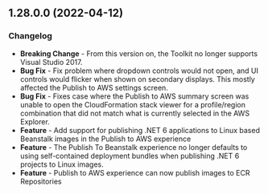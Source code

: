 ## 1.28.0.0 (2022-04-12)

### Changelog
- **Breaking Change** - From this version on, the Toolkit no longer supports Visual Studio 2017.
- **Bug Fix** - Fix problem where dropdown controls would not open, and UI controls would flicker when shown on secondary displays. This mostly affected the Publish to AWS settings screen.
- **Bug Fix** - Fixes case where the Publish to AWS summary screen was unable to open the CloudFormation stack viewer for a profile/region combination that did not match what is currently selected in the AWS Explorer.
- **Feature** - Add support for publishing .NET 6 applications to Linux based Beanstalk images in the Publish to AWS experience
- **Feature** - The Publish To Beanstalk experience no longer defaults to using self-contained deployment bundles when publishing .NET 6 projects to Linux images.
- **Feature** - Publish to AWS experience can now publish images to ECR Repositories